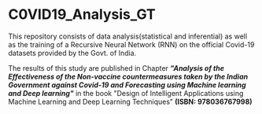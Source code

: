 # C0VID19_Analysis_GT
This repository consists of data analysis(statistical and inferential) as well as the training of a Recursive Neural Network (RNN) on the official Covid-19 datasets provided by the Govt. of India.

The results of this study are published in Chapter ***"Analysis of the Effectiveness of the Non-vaccine countermeasures taken by the Indian Government against Covid-19 and Forecasting using Machine learning and Deep learning"*** 
in the book "Design of Intelligent Applications using Machine Learning and Deep Learning Techniques” **(ISBN: 978036767998)**
